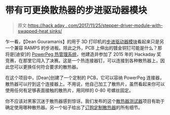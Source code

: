 # 带有可更换散热器的步进驱动器模块

> 原文:[https://hack aday . com/2017/11/25/stepper-driver-module-with-swapped-heat sinks/](https://hackaday.com/2017/11/25/stepper-driver-module-with-swappable-heatsinks/)

乍一看，【Dean Gouramanis】的用于 3D 打印机的[步进驱动器模块](https://hackaday.io/project/28197-drv8818-stepper-driver-module-for-3d-printers)看起来只是另一个兼容 RAMPS 的步进板。除此之外，PCB 上伸出的镀金铜钉可能是什么？那将是[迪安]的 [PowerPeg 热管理系统](https://hackaday.io/project/6874-powerpeg-thermal-management-system)，他建造并参加了 2015 年的 Hackaday 奖竞赛，在那里它闯入了决赛。这是一个热连接器钉，可以连接到各种散热器上，因此您可以更换任何符合要求的散热器。

在这个项目中，[Dean]创建了一个定制的 PCB，它可以容纳 PowerPeg 连接器，散热器可以拧到这个连接器上。不用说，他自己加工了散热片，虽然看起来你可以使用任何有足够表面接触的散热片，用同样的 0-80 号螺丝固定。

你不应该对黑客沉迷于散热器感到惊讶。我们发布的这个[散热器测试器](https://hackaday.com/2014/01/29/heatsink-tester-shows-thermal-resistance-isnt-futile/)项目有助于确定使用哪种散热器。另一个帖子给出了[订购定制散热器](https://hackaday.com/2014/04/27/hacking-manufacturing-ordering-a-custom-heatsink-from-china/)的所有细节。